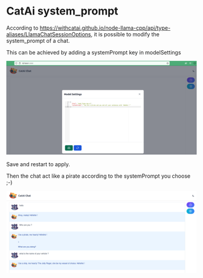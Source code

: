 # CatAi system_prompt

According to https://withcatai.github.io/node-llama-cpp/api/type-aliases/LlamaChatSessionOptions, 
it is possible to modify the system_prompt of a chat. 

This can be achieved by adding a systemPrompt key in modelSettings

![catAi systemPrompt settings](system_prompt/settings.png)


Save and restart to apply. 

Then the chat act like a pirate according to the systemPrompt you choose ;-)

![catAi systemPrompt demo](system_prompt/demo.png)